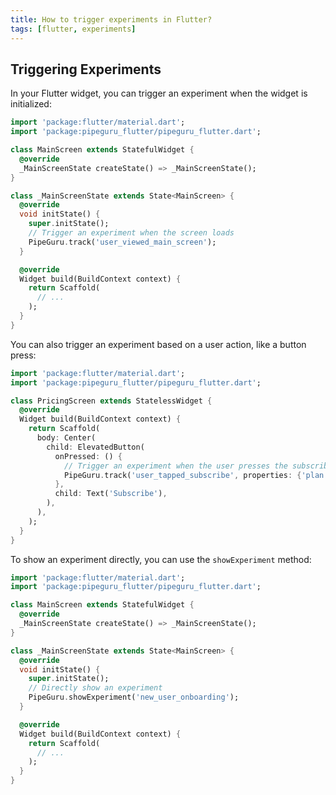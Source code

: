 ```yaml
---
title: How to trigger experiments in Flutter?
tags: [flutter, experiments]
---
```


## Triggering Experiments

In your Flutter widget, you can trigger an experiment when the widget is initialized:

```dart
import 'package:flutter/material.dart';
import 'package:pipeguru_flutter/pipeguru_flutter.dart';

class MainScreen extends StatefulWidget {
  @override
  _MainScreenState createState() => _MainScreenState();
}

class _MainScreenState extends State<MainScreen> {
  @override
  void initState() {
    super.initState();
    // Trigger an experiment when the screen loads
    PipeGuru.track('user_viewed_main_screen');
  }

  @override
  Widget build(BuildContext context) {
    return Scaffold(
      // ...
    );
  }
}
```

You can also trigger an experiment based on a user action, like a button press:

```dart
import 'package:flutter/material.dart';
import 'package:pipeguru_flutter/pipeguru_flutter.dart';

class PricingScreen extends StatelessWidget {
  @override
  Widget build(BuildContext context) {
    return Scaffold(
      body: Center(
        child: ElevatedButton(
          onPressed: () {
            // Trigger an experiment when the user presses the subscribe button
            PipeGuru.track('user_tapped_subscribe', properties: {'plan': 'premium'});
          },
          child: Text('Subscribe'),
        ),
      ),
    );
  }
}
```

To show an experiment directly, you can use the `showExperiment` method:

```dart
import 'package:flutter/material.dart';
import 'package:pipeguru_flutter/pipeguru_flutter.dart';

class MainScreen extends StatefulWidget {
  @override
  _MainScreenState createState() => _MainScreenState();
}

class _MainScreenState extends State<MainScreen> {
  @override
  void initState() {
    super.initState();
    // Directly show an experiment
    PipeGuru.showExperiment('new_user_onboarding');
  }

  @override
  Widget build(BuildContext context) {
    return Scaffold(
      // ...
    );
  }
}
```